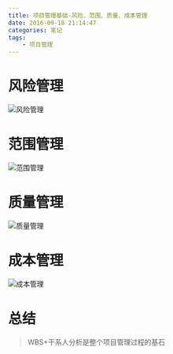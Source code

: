 ```yaml
---
title: 项目管理基础-风险、范围、质量、成本管理
date: 2016-09-18 21:14:47
categories: 笔记
tags: 
	- 项目管理
---
```


# 风险管理 #
![风险管理](项目管理基础-风险、范围、质量、成本管理/风险管理.png "风险管理")

# 范围管理 #
![范围管理](项目管理基础-风险、范围、质量、成本管理/范围管理.png "范围管理")

# 质量管理 #
![质量管理](项目管理基础-风险、范围、质量、成本管理/质量管理.png "质量管理")

# 成本管理 #
![成本管理](项目管理基础-风险、范围、质量、成本管理/成本管理.png "成本管理")

# 总结 #
> WBS+干系人分析是整个项目管理过程的基石